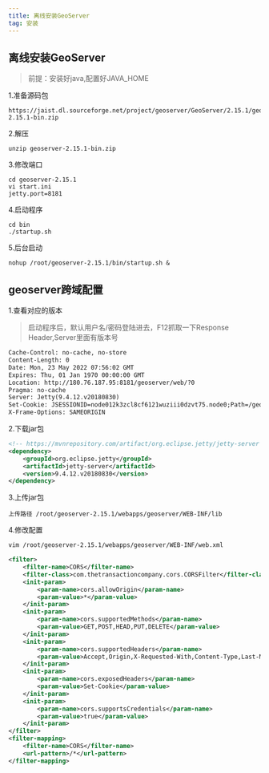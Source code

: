 ```yaml
---
title: 离线安装GeoServer
tag: 安装
---
```


## 离线安装GeoServer

>前提：安装好java,配置好JAVA_HOME

1.准备源码包

```shell
https://jaist.dl.sourceforge.net/project/geoserver/GeoServer/2.15.1/geoserver-2.15.1-bin.zip
```

2.解压

```shell
unzip geoserver-2.15.1-bin.zip 
```

3.修改端口

```shell
cd geoserver-2.15.1
vi start.ini 
jetty.port=8181
```

4.启动程序

```shell
cd bin
./startup.sh
```

5.后台启动

```shell
nohup /root/geoserver-2.15.1/bin/startup.sh &
```

## geoserver跨域配置

1.查看对应的版本

>启动程序后，默认用户名/密码登陆进去，F12抓取一下Response Header,Server里面有版本号

```html
Cache-Control: no-cache, no-store
Content-Length: 0
Date: Mon, 23 May 2022 07:56:02 GMT
Expires: Thu, 01 Jan 1970 00:00:00 GMT
Location: http://180.76.187.95:8181/geoserver/web/?0
Pragma: no-cache
Server: Jetty(9.4.12.v20180830)
Set-Cookie: JSESSIONID=node012k3zcl8cf6121wuziii0dzvt75.node0;Path=/geoserver
X-Frame-Options: SAMEORIGIN
```

2.下载jar包

```xml
<!-- https://mvnrepository.com/artifact/org.eclipse.jetty/jetty-server -->
<dependency>
    <groupId>org.eclipse.jetty</groupId>
    <artifactId>jetty-server</artifactId>
    <version>9.4.12.v20180830</version>
</dependency>
```

3.上传jar包

```shell
上传路径 /root/geoserver-2.15.1/webapps/geoserver/WEB-INF/lib
```

4.修改配置

```web.xml
vim /root/geoserver-2.15.1/webapps/geoserver/WEB-INF/web.xml
```

```xml
<filter>
	<filter-name>CORS</filter-name>
	<filter-class>com.thetransactioncompany.cors.CORSFilter</filter-class>
	<init-param>
		<param-name>cors.allowOrigin</param-name>
		<param-value>*</param-value>
	</init-param>
	<init-param>
		<param-name>cors.supportedMethods</param-name>
		<param-value>GET,POST,HEAD,PUT,DELETE</param-value>
	</init-param>
	<init-param>
		<param-name>cors.supportedHeaders</param-name>
		<param-value>Accept,Origin,X-Requested-With,Content-Type,Last-Modified</param-value>
	</init-param>
	<init-param>
		<param-name>cors.exposedHeaders</param-name>
		<param-value>Set-Cookie</param-value>
	</init-param>
	<init-param>
		<param-name>cors.supportsCredentials</param-name>
		<param-value>true</param-value>
	</init-param>
</filter>
<filter-mapping>
	<filter-name>CORS</filter-name>
	<url-pattern>/*</url-pattern>
</filter-mapping>
```

